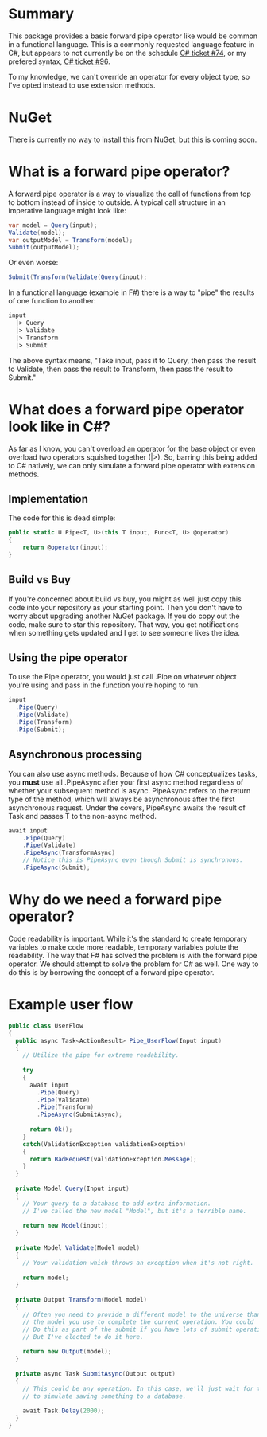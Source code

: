 # Summary

This package provides a basic forward pipe operator like would be common in a functional language. This is a commonly requested language feature in C#, but appears to not currently be on the schedule [C# ticket #74](https://github.com/dotnet/csharplang/discussions/74), or my prefered syntax, [C# ticket #96](https://github.com/dotnet/csharplang/discussions/96).

To my knowledge, we can't override an operator for every object type, so I've opted instead to use extension methods.

# NuGet

There is currently no way to install this from NuGet, but this is coming soon.

# What is a forward pipe operator?

A forward pipe operator is a way to visualize the call of functions from top to bottom instead of inside to outside. A typical call structure in an imperative language might look like:

```csharp
var model = Query(input);
Validate(model);
var outputModel = Transform(model);
Submit(outputModel);
```

Or even worse:

```csharp
Submit(Transform(Validate(Query(input);
```

In a functional language (example in F#) there is a way to "pipe" the results of one function to another:

```fsharp
input
  |> Query
  |> Validate
  |> Transform
  |> Submit
```

The above syntax means, "Take input, pass it to Query, then pass the result to Validate, then pass the result to Transform, then pass the result to Submit."

# What does a forward pipe operator look like in C#?

As far as I know, you can't overload an operator for the base object or even overload two operators squished together (|>). So, barring this being added to C# natively, we can only simulate a forward pipe operator with extension methods.

## Implementation

The code for this is dead simple:

```csharp
public static U Pipe<T, U>(this T input, Func<T, U> @operator)
{
    return @operator(input);
}
```

## Build vs Buy

If you're concerned about build vs buy, you might as well just copy this code into your repository as your starting point. Then you don't have to worry about upgrading another NuGet package. If you do copy out the code, make sure to star this repository. That way, you get notifications when something gets updated and I get to see someone likes the idea.

## Using the pipe operator

To use the Pipe operator, you would just call .Pipe on whatever object you're using and pass in the function you're hoping to run.

```csharp
input
  .Pipe(Query)
  .Pipe(Validate)
  .Pipe(Transform)
  .Pipe(Submit);
```

## Asynchronous processing

You can also use async methods. Because of how C# conceptualizes tasks, you **must** use all .PipeAsync after your first async method regardless of whether your subsequent method is async. PipeAsync refers to the return type of the method, which will always be asynchronous after the first asynchronous request. Under the covers, PipeAsync awaits the result of Task<T> and passes T to the non-async method.

```csharp
await input
    .Pipe(Query)
    .Pipe(Validate)
    .PipeAsync(TransformAsync)
    // Notice this is PipeAsync even though Submit is synchronous.
    .PipeAsync(Submit);
```

# Why do we need a forward pipe operator?

Code readability is important. While it's the standard to create temporary variables to make code more readable, temporary variables polute the readability. The way that F# has solved the problem is with the forward pipe operator. We should attempt to solve the problem for C# as well. One way to do this is by borrowing the concept of a forward pipe operator.

# Example user flow

```csharp
public class UserFlow
{
  public async Task<ActionResult> Pipe_UserFlow(Input input)
  {
    // Utilize the pipe for extreme readability.
    
    try 
    {
      await input
        .Pipe(Query)
        .Pipe(Validate)
        .Pipe(Transform)
        .PipeAsync(SubmitAsync);
        
      return Ok();
    }
    catch(ValidationException validationException)
    {
      return BadRequest(validationException.Message);
    }
  }
  
  private Model Query(Input input)
  {
    // Your query to a database to add extra information.
    // I've called the new model "Model", but it's a terrible name.
    
    return new Model(input);
  }
  
  private Model Validate(Model model)
  {
    // Your validation which throws an exception when it's not right.
    
    return model;
  }
  
  private Output Transform(Model model)
  {
    // Often you need to provide a different model to the universe than 
    // the model you use to complete the current operation. You could
    // Do this as part of the submit if you have lots of submit operations,
    // But I've elected to do it here.
    
    return new Output(model);
  }
  
  private async Task SubmitAsync(Output output)
  {
    // This could be any operation. In this case, we'll just wait for two seconds
    // to simulate saving something to a database.
    
    await Task.Delay(2000);
  }
}
```
